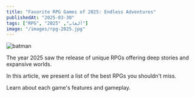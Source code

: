 ```yaml
---
title: "Favorite RPG Games of 2025: Endless Adventures"
publishedAt: "2025-03-30"
tags: ["RPG", "ألعاب", "2025"]
image: "/images/rpg-2025.jpg"
---
```

![batman](/tombrider.jpg)

The year 2025 saw the release of unique RPGs offering deep stories and expansive worlds.

In this article, we present a list of the best RPGs you shouldn't miss.

Learn about each game's features and gameplay.
